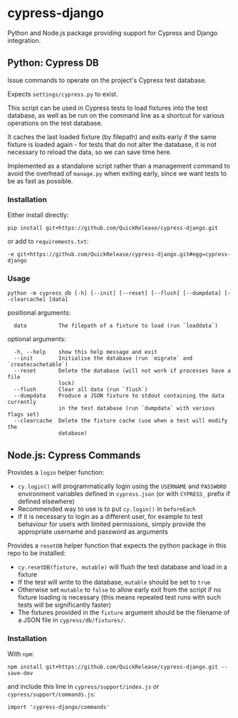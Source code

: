 # cypress-django

Python and Node.js package providing support for Cypress and Django integration.

## Python: Cypress DB

Issue commands to operate on the project's Cypress test database.

Expects `settings/cypress.py` to exist.

This script can be used in Cypress tests to load fixtures into the test database,
as well as be run on the command line as a shortcut for various operations on the
test database.

It caches the last loaded fixture (by filepath) and exits early if the same fixture
is loaded again - for tests that do not alter the database, it is not necessary to
reload the data, so we can save time here.

Implemented as a standalone script rather than a management command to avoid the
overhead of `manage.py` when exiting early, since we want tests to be as fast as
possible.

### Installation
Either install directly:

```
pip install git+https://github.com/QuickRelease/cypress-django.git
```

or add to `requirements.txt`:

```
-e git+https://github.com/QuickRelease/cypress-django.git#egg=cypress-django
```

### Usage

```
python -m cypress_db [-h] [--init] [--reset] [--flush] [--dumpdata] [--clearcache] [data]
```

positional arguments:
```
  data          The filepath of a fixture to load (run `loaddata`)
```

optional arguments:
```
  -h, --help    show this help message and exit
  --init        Initialise the database (run `migrate` and `createcachetable`)
  --reset       Delete the database (will not work if processes have a file
                lock)
  --flush       Clear all data (run `flush`)
  --dumpdata    Produce a JSON fixture to stdout containing the data currently
                in the test database (run `dumpdata` with various flags set)
  --clearcache  Delete the fixture cache (use when a test will modify the
                database)
```

## Node.js: Cypress Commands

Provides a `login` helper function:
- `cy.login()` will programmatically login using the `USERNAME` and `PASSWORD` environment
variables defined in `cypress.json` (or with `CYPRESS_` prefix if defined elsewhere)
- Recommended way to use is to put `cy.login()` in `beforeEach`
- If it is necessary to login as a different user, for example to test behaviour for users with
limited permissions, simply provide the appropriate username and password as arguments

Provides a `resetDB` helper function that expects the python package in this repo to be
installed:
- `cy.resetDB(fixture, mutable)` will flush the test database and load in a fixture
- If the test will write to the database, `mutable` should be set to `true`
- Otherwise set `mutable` to `false` to allow early exit from the script if no fixture loading
is necessary (this means repeated test runs with such tests will be significantly faster)
- The fixtures provided in the `fixture` argument should be the filename of a JSON file in
`cypress/db/fixtures/`.

### Installation

With `npm`:
```
npm install git+https://github.com/QuickRelease/cypress-django.git --save-dev
```

and include this line in `cypress/support/index.js` or `cypress/support/commands.js`:
```
import 'cypress-django/commands'
```
